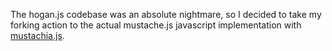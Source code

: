 The hogan.js codebase was an absolute nightmare, so I decided to take my forking action to the actual mustache.js javascript implementation with [mustachia.js](https://github.com/devinrhode2/mustachia.js).